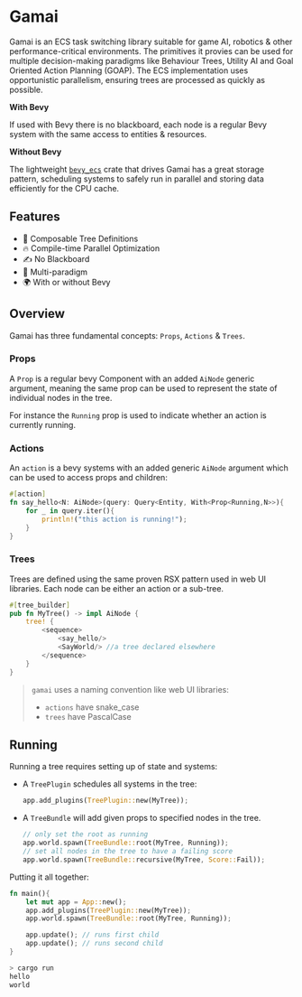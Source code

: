# Gamai

Gamai is an ECS task switching library suitable for game AI, robotics & other performance-critical environments. The primitives it provies can be used for multiple decision-making paradigms like Behaviour Trees, Utility AI and Goal Oriented Action Planning (GOAP). The ECS implementation uses opportunistic parallelism, ensuring trees are processed as quickly as possible.

**With Bevy**

If used with Bevy there is no blackboard, each node is a regular Bevy system with the same access to entities & resources.

**Without Bevy**

The lightweight [`bevy_ecs`][1] crate that drives Gamai has a great storage pattern, scheduling systems to safely run in parallel and storing data efficiently for the CPU cache.

## Features

- 🌴 Composable Tree Definitions
- 🔥 Compile-time Parallel Optimization
- ✍️ No Blackboard
- 🌈 Multi-paradigm
- 🌍 With or without Bevy


## Overview

Gamai has three fundamental concepts: `Props`, `Actions` & `Trees`.

### Props

A `Prop` is a regular bevy Component with an added `AiNode` generic argument, meaning the same prop can be used to represent the state of individual nodes in the tree.

For instance the `Running` prop is used to indicate whether an action is currently running.

### Actions

An `action` is a bevy systems with an added generic `AiNode` argument which can be used to access props and children:
```rs
#[action]
fn say_hello<N: AiNode>(query: Query<Entity, With<Prop<Running,N>>){	
	for _ in query.iter(){
		println!("this action is running!");
	}
}
```

### Trees

Trees are defined using the same proven RSX pattern used in web UI libraries. Each node can be either an action or a sub-tree.

```rs
#[tree_builder]
pub fn MyTree() -> impl AiNode {
	tree! {
		<sequence>
			<say_hello/>
			<SayWorld/> //a tree declared elsewhere
		</sequence>
	}
}
```

> `gamai` uses a naming convention like web UI libraries:
> - `actions` have snake_case
> - `trees` have PascalCase


## Running

Running a tree requires setting up of state and systems:
- A `TreePlugin` schedules all systems in the tree:
  
	```rust
	app.add_plugins(TreePlugin::new(MyTree));
	```
- A `TreeBundle` will add given props to specified nodes in the tree.
	```rust
	// only set the root as running
	app.world.spawn(TreeBundle::root(MyTree, Running));
	// set all nodes in the tree to have a failing score
	app.world.spawn(TreeBundle::recursive(MyTree, Score::Fail));
	```

Putting it all together:

```rs
fn main(){
	let mut app = App::new();	
	app.add_plugins(TreePlugin::new(MyTree));
	app.world.spawn(TreeBundle::root(MyTree, Running));

	app.update(); // runs first child
	app.update(); // runs second child
}
```
```sh
> cargo run
hello
world
```
<!-- > This example uses `bevy`, see [no_bevy](./no_bevy) for more examples. -->

[1]: https://crates.io/crates/bevy_ecs
